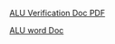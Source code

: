 [ALU Verification Doc PDF](https://drive.google.com/file/d/1WvesStfu_eYExXqt45Lsyn_e3btkHBiY/view?usp=sharing)

[ALU word Doc](https://docs.google.com/document/d/1OQCa5KYvVa9xTyXQFm_MrkDFErLK3087/edit?usp=sharing&ouid=104801264735371221281&rtpof=true&sd=true)
